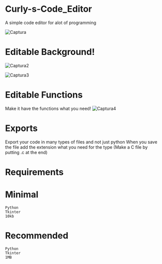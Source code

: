 # Curly-s-Code_Editor
A simple  code editor for alot  of programming  

![Captura](https://user-images.githubusercontent.com/92770885/174711940-deaefa0a-39ee-4af7-a7a5-fc9a786faa32.PNG)


# Editable Background!

![Captura2](https://user-images.githubusercontent.com/92770885/174711884-b26a2012-a46b-4cc3-bf8f-00f1b2b30b47.PNG)

![Captura3](https://user-images.githubusercontent.com/92770885/174712018-ac1500d0-9444-47be-91f0-1c5702beec10.PNG)



# Editable Functions
Make it have the functions what you need!
![Captura4](https://user-images.githubusercontent.com/92770885/174712103-2bf7f0dd-b0da-4ac9-9391-3723910ea7f5.PNG)


# Exports
Export your code in many types of files and not just python
When you save the file add the extension what you need for the type (Make a C file by putting .c at the end)





# Requirements

  # Minimal
    Python
    Tkinter
    10kb
  # Recommended
    Python
    Tkinter
    1MB
